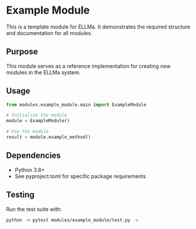 # Example Module

This is a template module for ELLMa. It demonstrates the required structure and documentation for all modules.

## Purpose
This module serves as a reference implementation for creating new modules in the ELLMa system.

## Usage
```python
from modules.example_module.main import ExampleModule

# Initialize the module
module = ExampleModule()

# Use the module
result = module.example_method()
```

## Dependencies
- Python 3.8+
- See pyproject.toml for specific package requirements

## Testing
Run the test suite with:
```bash
python -m pytest modules/example_module/test.py -v
```
